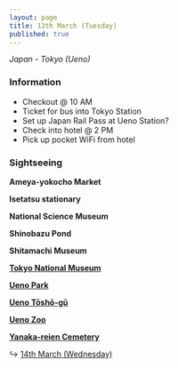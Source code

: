 ```yaml
---
layout: page
title: 13th March (Tuesday)
published: true
---
```

_Japan - Tokyo (Ueno)_

### Information

- Checkout @ 10 AM
- Ticket for bus into Tokyo Station
- Set up Japan Rail Pass at Ueno Station?
- Check into hotel @ 2 PM
- Pick up pocket WiFi from hotel

### Sightseeing

**Ameya-yokocho Market**

**Isetatsu stationary**

**National Science Museum**

**Shinobazu Pond**

**Shitamachi Museum**

**[Tokyo National Museum](/locations/japan/tokyonationalmuseum)**

**[Ueno Park](/locations/uenopark)**

**[Ueno Tōshō-gū](/locations/uenoshrine)**

**[Ueno Zoo](/locations/uenozoo)**

**[Yanaka-reien Cemetery](/locations/yanakareiencemetery)**


↪ [14th March (Wednesday)](/days/week1/14mar)
